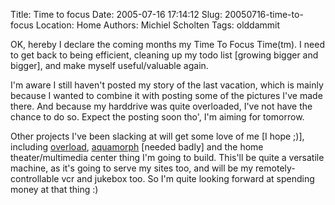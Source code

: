 Title: Time to focus
Date: 2005-07-16 17:14:12
Slug: 20050716-time-to-focus
Location: Home
Authors: Michiel Scholten
Tags: olddammit

<p>OK, hereby I declare the coming months my Time To Focus Time(tm). I need to get back to being efficient, cleaning up my todo list [growing bigger and bigger], and make myself useful/valuable again.</p>
<p>I'm aware I still haven't posted my story of the last vacation, which is mainly because I wanted to combine it with posting some of the pictures I've made there. And because my harddrive was quite overloaded, I've not have the chance to do so. Expect the posting soon tho', I'm aiming for tomorrow.</p>
<p>Other projects I've been slacking at will get some love of me [I hope ;)], including <a href="/page/html/overload/">overload</a>, <a href="/page/linux/aquamorph/">aquamorph</a> [needed badly] and the home theater/multimedia center thing I'm going to build. This'll be quite a versatile machine, as it's going to serve my sites too, and will be my remotely-controllable vcr and jukebox too. So I'm quite looking forward at spending money at that thing :)</p>